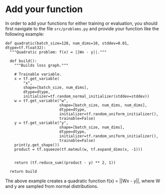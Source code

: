 # Add your function

In order to add your functions for either training or evaluation, you should first navigate to the file `src/problems.py` and provide your function like the following example:

	def quadratic(batch_size=128, num_dims=10, stddev=0.01, dtype=tf.float32):
	  """Quadratic problem: f(x) = ||Wx - y||."""

	  def build():
	    """Builds loss graph."""
	    
	    # Trainable variable.
	    x = tf.get_variable(
	        "x",
	        shape=[batch_size, num_dims],
	        dtype=dtype,
	        initializer=tf.random_normal_initializer(stddev=stddev))
	    w = tf.get_variable("w",
	                        shape=[batch_size, num_dims, num_dims],
	                        dtype=dtype,
	                        initializer=tf.random_uniform_initializer(),
	                        trainable=False)
	    y = tf.get_variable("y",
	                        shape=[batch_size, num_dims],
	                        dtype=dtype,
	                        initializer=tf.random_uniform_initializer(),
	                        trainable=False)
	    print(y.get_shape())
	    product = tf.squeeze(tf.matmul(w, tf.expand_dims(x, -1)))
	    
	        
	    return (tf.reduce_sum((product - y) ** 2, 1))

	  return build

The above example creates a quadratic function f(x) = ||Wx - y||, where W and y are sampled from normal distributions.